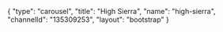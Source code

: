 {
    "type": "carousel",
    "title": "High Sierra",
    "name": "high-sierra",
    "channelId": "135309253",
    "layout": "bootstrap"
}